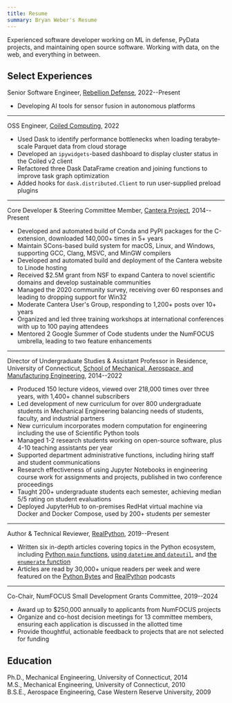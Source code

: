 ```yaml
---
title: Resume
summary: Bryan Weber's Resume
---
```


Experienced software developer working on ML in defense, PyData projects, and maintaining open source software. Working with data, on the web, and everything in between.

## Select Experiences

Senior Software Engineer, [Rebellion Defense](https://rebelliondefense.com), 2022--Present

- Developing AI tools for sensor fusion in autonomous platforms

---

OSS Engineer, [Coiled Computing](https://coiled.io), 2022

- Used Dask to identify performance bottlenecks when loading terabyte-scale Parquet data from cloud storage
- Developed an `ipywidgets`-based dashboard to display cluster status in the Coiled v2 client
- Refactored three Dask DataFrame creation and joining functions to improve task graph optimization
- Added hooks for `dask.distributed.Client` to run user-supplied preload plugins

---

Core Developer & Steering Committee Member, [Cantera Project](https://cantera.org), 2014--Present

- Developed and automated build of Conda and PyPI packages for the C-extension, downloaded 140,000+ times in 5+ years
- Maintain SCons-based build system for macOS, Linux, and Windows, supporting GCC, Clang, MSVC, and MinGW compilers
- Developed and automated build and deployment of the Cantera website to Linode hosting
- Received \$2.5M grant from NSF to expand Cantera to novel scientific domains and develop sustainable communities
- Managed the 2020 community survey, receiving over 60 responses and leading to dropping support for Win32
- Moderate Cantera User's Group, responding to 1,200+ posts over 10+ years
- Organized and led three training workshops at international conferences with up to 100 paying attendees
- Mentored 2 Google Summer of Code students under the NumFOCUS umbrella, leading to two feature enhancements

---

Director of Undergraduate Studies & Assistant Professor in Residence, University of Connecticut, [School of Mechanical, Aerospace, and Manufacturing Engineering](https://me.engr.uconn.edu/), 2014--2022

- Produced 150 lecture videos, viewed over 218,000 times over three years, with 1,400+ channel subscribers
- Led development of new curriculum for over 800 undergraduate students in Mechanical Engineering balancing needs of students, faculty, and industrial partners
- New curriculum incorporates modern computation for engineering including the use of Scientific Python tools
- Managed 1-2 research students working on open-source software, plus 4-10 teaching assistants per year
- Supported department administrative functions, including hiring staff and student communications
- Research effectiveness of using Jupyter Notebooks in engineering course work for assignments and projects, published in two conference proceedings
- Taught 200+ undergraduate students each semester, achieving median 5/5 rating on student evaluations
- Deployed JupyterHub to on-premises RedHat virtual machine via Docker and Docker Compose, used by 200+ students per semester

---

Author & Technical Reviewer, [RealPython](https://realpython.com/team/bweber), 2019--Present

- Written six in-depth articles covering topics in the Python ecosystem, including [Python `main` functions][main function], [using `datetime` and `dateutil`][datetime], and [the `enumerate` function][enumerate]
- Articles are read by 30,000+ unique readers per week and were featured on the [Python Bytes][python bytes] and [RealPython][real python podcast] podcasts

[main function]: https://realpython.com/python-main-function/
[datetime]: https://realpython.com/python-datetime/
[enumerate]: https://realpython.com/python-enumerate/
[python bytes]: https://pythonbytes.fm/episodes/show/151/certified-it-works-on-my-machine
[real python podcast]: https://realpython.com/podcasts/rpp/21/

---

Co-Chair, NumFOCUS Small Development Grants Committee, 2019--2024

- Award up to $250,000 annually to applicants from NumFOCUS projects
- Organize and co-host decision meetings for 13 committee members, ensuring each application is discussed in the allotted time
- Provide thoughtful, actionable feedback to projects that are not selected for funding

## Education

Ph.D., Mechanical Engineering, University of Connecticut, 2014  
M.S., Mechanical Engineering, University of Connecticut, 2010  
B.S.E., Aerospace Engineering, Case Western Reserve University, 2009  
